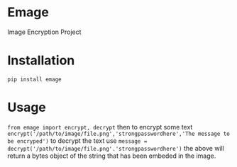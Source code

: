# Emage
Image Encryption Project

# Installation
`pip install emage`

# Usage
`from emage import encrypt, decrypt`
then to encrypt some text
`encrypt('/path/to/image/file.png','strongpasswordhere','The message to be encryped')`
to decrypt the text use
`message = decrypt('/path/to/image/file.png'.'strongpasswordhere')`
the above will return a bytes object of the string that has been embeded in the image.


